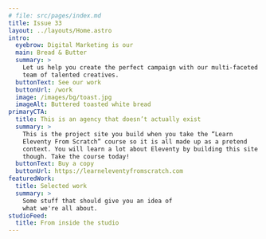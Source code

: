 ```yaml
---
# file: src/pages/index.md
title: Issue 33
layout: ../layouts/Home.astro
intro:
  eyebrow: Digital Marketing is our
  main: Bread & Butter
  summary: >
    Let us help you create the perfect campaign with our multi-faceted
    team of talented creatives.
  buttonText: See our work
  buttonUrl: /work
  image: /images/bg/toast.jpg
  imageAlt: Buttered toasted white bread
primaryCTA:
  title: This is an agency that doesn’t actually exist
  summary: >
    This is the project site you build when you take the “Learn 
    Eleventy From Scratch” course so it is all made up as a pretend
    context. You will learn a lot about Eleventy by building this site
    though. Take the course today!
  buttonText: Buy a copy
  buttonUrl: https://learneleventyfromscratch.com
featuredWork:
  title: Selected work
  summary: >
    Some stuff that should give you an idea of 
    what we're all about.
studioFeed:
  title: From inside the studio
---
```

